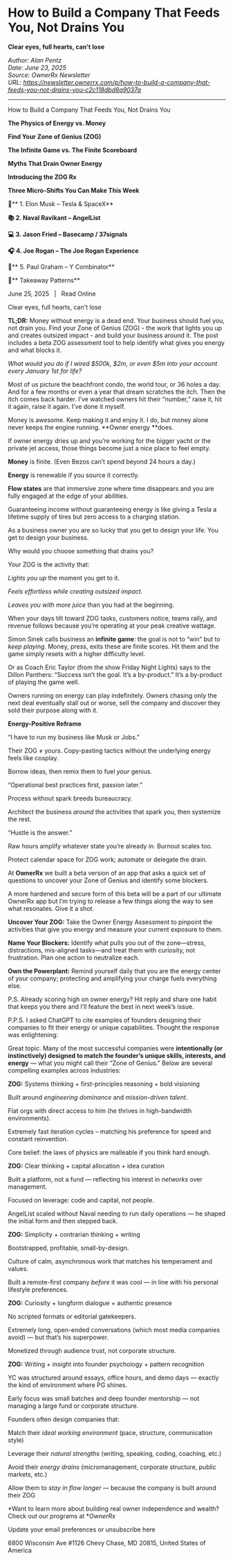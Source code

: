 # How to Build a Company That Feeds You, Not Drains You
**Clear eyes, full hearts, can't lose**

*Author: Alan Pentz*  
*Date: June 23, 2025*  
*Source: OwnerRx Newsletter*  
*URL: https://newsletter.ownerrx.com/p/how-to-build-a-company-that-feeds-you-not-drains-you-c2c118dbd8a9037a*

---

How to Build a Company That Feeds You, Not Drains You

**The Physics of Energy vs. Money**

**Find Your Zone of Genius (ZOG)**

**The Infinite Game vs. The Finite Scoreboard**

**Myths That Drain Owner Energy**

**Introducing the ZOG Rx**

**Three Micro-Shifts You Can Make This Week**

🔬** 1. Elon Musk – Tesla & SpaceX**

**📚 2. Naval Ravikant – AngelList**

**💻 3. Jason Fried – Basecamp / 37signals**

**🎧 4. Joe Rogan – The Joe Rogan Experience**

🧠** 5. Paul Graham – Y Combinator**

🧩** Takeaway Patterns**

June 25, 2025   |   Read Online

Clear eyes, full hearts, can't lose

**TL;DR:** Money without energy is a dead end. Your business should fuel you, not drain you. Find your Zone of Genius (ZOG) - the work that lights you up and creates outsized impact - and build your business around it. The post includes a beta ZOG assessment tool to help identify what gives you energy and what blocks it.

*What would you do if I wired $500k, $2m, or even $5m into your account every January 1st for life?*

Most of us picture the beachfront condo, the world tour, or 36 holes a day. And for a few months or even a year that dream scratches the itch. Then the itch comes back harder. I’ve watched owners hit their “number,” raise it, hit it again, raise it again. I’ve done it myself.

Money is awesome. Keep making it and enjoy it. I do, but money alone never keeps the engine running. **Owner energy **does.

If owner energy dries up and you’re working for the bigger yacht or the private jet access, those things become just a nice place to feel empty.

**Money** is finite. (Even Bezos can’t spend beyond 24 hours a day.)

**Energy** is renewable if you source it correctly.

**Flow states** are that immersive zone where time disappears and you are fully engaged at the edge of your abilities.

Guaranteeing income without guaranteeing energy is like giving a Tesla a lifetime supply of tires but zero access to a charging station.

As a business owner you are so lucky that you get to design your life. You get to design your business.

Why would you choose something that drains you?

Your ZOG is the activity that:

*Lights you up* the moment you get to it.

*Feels effortless *while creating outsized impact*.*

*Leaves you with more juice* than you had at the beginning.

When your days tilt toward ZOG tasks, customers notice, teams rally, and revenue follows because you’re operating at your peak creative wattage.

Simon Sinek calls business an **infinite game**: the goal is not to “win” but to *keep playing*. Money, press, exits these are finite scores. Hit them and the game simply resets with a higher difficulty level.

Or as Coach Eric Taylor (from the show Friday Night Lights) says to the Dillon Panthers: “Success isn’t the goal. It’s a by-product.” It’s a by-product of playing the game well.

Owners running on energy can play indefinitely. Owners chasing only the next deal eventually stall out or worse, sell the company and discover they sold their purpose along with it.

**Energy-Positive Reframe**

“I have to run my business like Musk or Jobs.”

Their ZOG ≠ yours. Copy-pasting tactics without the underlying energy feels like cosplay.

Borrow ideas, then remix them to fuel *your* genius.

“Operational best practices first, passion later.”

Process without spark breeds bureaucracy.

Architect the business *around* the activities that spark you, then systemize the rest.

“Hustle is the answer.”

Raw hours amplify whatever state you’re already in. Burnout scales too.

Protect calendar space for ZOG work; automate or delegate the drain.

At **OwnerRx** we built a beta version of an app that asks a quick set of questions to uncover your Zone of Genius and identify some blockers.

A more hardened and secure form of this beta will be a part of our ultimate OwnerRx app but I’m trying to release a few things along the way to see what resonates. Give it a shot.

**Uncover Your ZOG:** Take the Owner Energy Assessment to pinpoint the activities that give you energy and measure your current exposure to them.

**Name Your Blockers:** Identify what pulls you out of the zone—stress, distractions, mis-aligned tasks—and treat them with curiosity, not frustration. Plan one action to neutralize each.

**Own the Powerplant:** Remind yourself daily that you are the energy center of your company; protecting and amplifying your charge fuels everything else.

P.S. Already scoring high on owner energy? Hit reply and share one habit that keeps you there and I’ll feature the best in next week’s issue.

P.P.S. I asked ChatGPT to cite examples of founders designing their companies to fit their energy or unique capabilities. Thought the response was enlightening:

Great topic. Many of the most successful companies were **intentionally (or instinctively) designed to match the founder’s unique skills, interests, and energy** — what you might call their “Zone of Genius.” Below are several compelling examples across industries:

**ZOG:** Systems thinking + first-principles reasoning + bold visioning

Built around *engineering dominance* and *mission-driven talent*.

Flat orgs with direct access to him (he thrives in high-bandwidth environments).

Extremely fast iteration cycles – matching his preference for speed and constant reinvention.

Core belief: the laws of physics are malleable if you think hard enough.

**ZOG:** Clear thinking + capital allocation + idea curation

Built a platform, not a fund — reflecting his interest in *networks* over management.

Focused on leverage: code and capital, not people.

AngelList scaled without Naval needing to run daily operations — he shaped the initial form and then stepped back.

**ZOG:** Simplicity + contrarian thinking + writing

Bootstrapped, profitable, small-by-design.

Culture of calm, asynchronous work that matches his temperament and values.

Built a remote-first company *before* it was cool — in line with his personal lifestyle preferences.

**ZOG:** Curiosity + longform dialogue + authentic presence

No scripted formats or editorial gatekeepers.

Extremely long, open-ended conversations (which most media companies avoid) — but that’s his superpower.

Monetized through audience trust, not corporate structure.

**ZOG:** Writing + insight into founder psychology + pattern recognition

YC was structured around essays, office hours, and demo days — exactly the kind of environment where PG shines.

Early focus was small batches and deep founder mentorship — not managing a large fund or corporate structure.

Founders often design companies that:

Match their *ideal working environment* (pace, structure, communication style)

Leverage their *natural strengths* (writing, speaking, coding, coaching, etc.)

Avoid their *energy drains* (micromanagement, corporate structure, public markets, etc.)

Allow them to *stay in flow longer* — because the company is built around their ZOG

*Want to learn more about building real owner independence and wealth? Check out our programs at **OwnerRx*

Update your email preferences or unsubscribe here

6800 Wisconsin Ave #1126
Chevy Chase, MD 20815, United States of America
